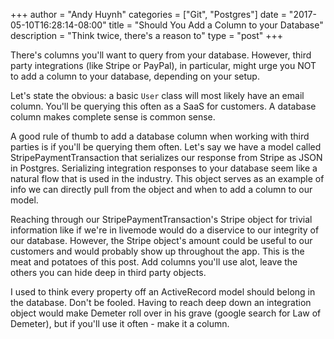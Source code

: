 +++
author = "Andy Huynh"
categories = ["Git", "Postgres"]
date = "2017-05-10T16:28:14-08:00"
title = "Should You Add a Column to your Database"
description = "Think twice, there's a reason to"
type = "post"
+++

There's columns you'll want to query from your database. However, third party integrations (like Stripe or PayPal), in particular, might urge you NOT to add a column to your database, depending on your setup.

Let's state the obvious: a basic `User` class will most likely have an email column. You'll be querying this often as a SaaS for customers. A database column makes complete sense is common sense.

A good rule of thumb to add a database column when working with third parties is if you'll be querying them often. Let's say we have a model called StripePaymentTransaction that serializes our response from Stripe as JSON in Postgres. Serializing integration responses to your database seem like a natural flow that is used in the industry. This object serves as an example of info we can directly pull from the object and when to add a column to our model.

Reaching through our StripePaymentTransaction's Stripe object for trivial information like if we're in livemode would do a diservice to our integrity of our database. However, the Stripe object's amount could be useful to our customers and would probably show up throughout the app. This is the meat and potatoes of this post. Add columns you'll use alot, leave the others you can hide deep in third party objects.

I used to think every property off an ActiveRecord model should belong in the database. Don't be fooled.  Having to reach deep down an integration object would make Demeter roll over in his grave (google search for Law of Demeter), but if you'll use it often - make it a column.
